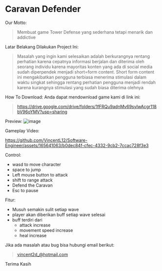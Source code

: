 # Caravan Defender
Our Motto:
>Membuat game Tower Defense yang sederhana tetapi menarik dan addictive

Latar Belakang Dilakukan Project Ini:
>Masalah yang ingin kami selesaikan adalah berkurangnya rentang perhatian karena cepatnya informasi berjalan dan diterima oleh seorang individu karena mayoritas konten yang ada di social media sudah diperpendek menjadi short=form content. Short form content ini mengakibatkan pengguna terbiasa menerima stimulasi dalam waktu singkat sehingga rentang perhatian pengguna menjadi rendah karena kurangnya stimulasi yang sudah biasa diterima olehnya

How To Download:
Anda dapat mendownload game kami di link ini:
>https://drive.google.com/drive/folders/1fFRQu9adnMv69syIwAcgr118bV96oYMV?usp=sharing 

Preview:
![image](https://github.com/VincentL12/Software-Engineer/assets/165641063/731bb07c-ebab-4a92-8b46-539498cbbe4b)

Gameplay Video:


https://github.com/VincentL12/Software-Engineer/assets/165641063/b0dec84f-cfec-4332-9cb2-7ccac728f3e3

Control:
- wasd to move character
- space to jump
- Left mouse button to attack
- shift to range attack
- Defend the Caravan
- Esc to pause

Fitur:
- Musuh semakin sulit setiap wave
- player akan diberikan buff setiap wave selesai
- buff terdiri dari
  - attack increase
  - movement speed increase
  - heal increase


Jika ada masalah atau bug bisa hubungi email berikut:
>vincent2d_@hotmail.com

Terima Kasih

